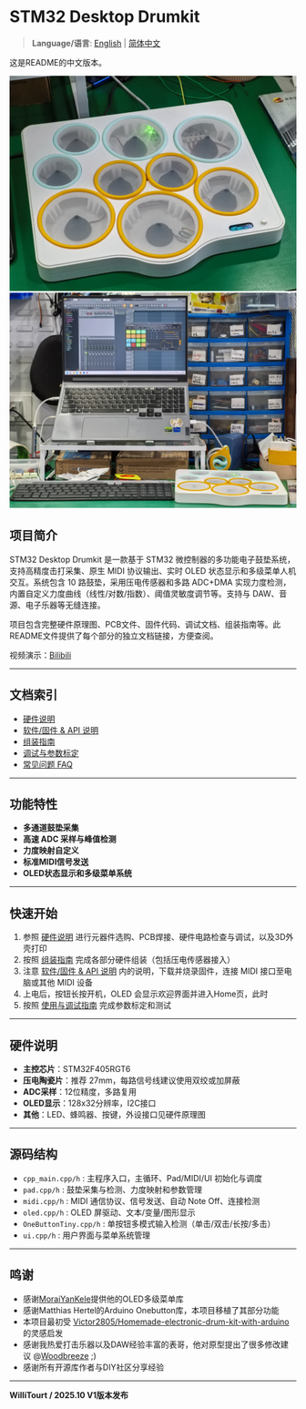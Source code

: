 # STM32 Desktop Drumkit

> **Language/语言**: [English](README.md) | [简体中文](README-zh-CN.md)

这是README的中文版本。

![Drumkit Image](Images/IMG_20251013_162943.jpg)
![Usage Example](Images/IMG_20251013_183759.jpg)

## 项目简介

STM32 Desktop Drumkit 是一款基于 STM32 微控制器的多功能电子鼓垫系统，支持高精度击打采集、原生 MIDI 协议输出、实时 OLED 状态显示和多级菜单人机交互。系统包含 10 路鼓垫，采用压电传感器和多路 ADC+DMA 实现力度检测，内置自定义力度曲线（线性/对数/指数）、阈值灵敏度调节等。支持与 DAW、音源、电子乐器等无缝连接。

项目包含完整硬件原理图、PCB文件、固件代码、调试文档、组装指南等。此README文件提供了每个部分的独立文档链接，方便查阅。

视频演示：[Bilibili](https://www.bilibili.com/video/BV1LE4UzUE61/)

---

## 文档索引

- [硬件说明](Docs/hardware-zh-CN.md)
- [软件/固件 & API 说明](Docs/software-zh-CN.md)
- [组装指南](Docs/partsassemble-zh-CN.md)
- [调试与参数标定](Docs/howtodebug-zh-CN.md)
- [常见问题 FAQ](Docs/faq-zh-CN.md)

---

## 功能特性

- **多通道鼓垫采集**
- **高速 ADC 采样与峰值检测**
- **力度映射自定义**
- **标准MIDI信号发送**
- **OLED状态显示和多级菜单系统**

---

## 快速开始

1. 参照 [硬件说明](Docs/hardware-zh-CN.md) 进行元器件选购、PCB焊接、硬件电路检查与调试，以及3D外壳打印
2. 按照 [组装指南](Docs/partsassemble-zh-CN.md) 完成各部分硬件组装（包括压电传感器接入）
3. 注意 [软件/固件 & API 说明](Docs/software-zh-CN.md) 内的说明，下载并烧录固件，连接 MIDI 接口至电脑或其他 MIDI 设备
4. 上电后，按钮长按开机，OLED 会显示欢迎界面并进入Home页，此时
5. 按照 [使用与调试指南](Docs/howtodebug-zh-CN.md) 完成参数标定和测试

---

## 硬件说明

- **主控芯片**：STM32F405RGT6
- **压电陶瓷片**：推荐 27mm，每路信号线建议使用双绞或加屏蔽
- **ADC采样**：12位精度，多路复用
- **OLED显示**：128x32分辨率，I2C接口
- **其他**：LED、蜂鸣器、按键，外设接口见硬件原理图

---

## 源码结构

- `cpp_main.cpp/h` : 主程序入口，主循环、Pad/MIDI/UI 初始化与调度
- `pad.cpp/h` : 鼓垫采集与检测、力度映射和参数管理
- `midi.cpp/h` : MIDI 通信协议、信号发送、自动 Note Off、连接检测
- `oled.cpp/h` : OLED 屏驱动、文本/变量/图形显示
- `OneButtonTiny.cpp/h` : 单按钮多模式输入检测（单击/双击/长按/多击）
- `ui.cpp/h` : 用户界面与菜单系统管理

---

## 鸣谢

- 感谢[MoraiYanKele](https://github.com/MoraiYanKele)提供他的OLED多级菜单库
- 感谢Matthias Hertel的Arduino Onebutton库，本项目移植了其部分功能
- 本项目最初受 [Victor2805/Homemade-electronic-drum-kit-with-arduino](https://github.com/Victor2805/Homemade-electronic-drum-kit-with-arduino) 的灵感启发
- 感谢我热爱打击乐器以及DAW经验丰富的表哥，他对原型提出了很多修改建议 @[Woodbreeze](https://github.com/WoodBreeze) ;)
- 感谢所有开源库作者与DIY社区分享经验

---

**WilliTourt / 2025.10 V1版本发布**
